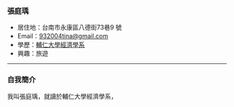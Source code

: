 ### 張庭瑀

- 居住地：台南市永康區八德街73巷9 號
- Email：932004tina@gmail.com
- 學歷：[輔仁大學經濟學系](https://economics.fju.edu.tw/en/)
- 興趣：旅遊
<hr>

### 自我簡介
 我叫張庭瑀，就讀於輔仁大學經濟學系，
